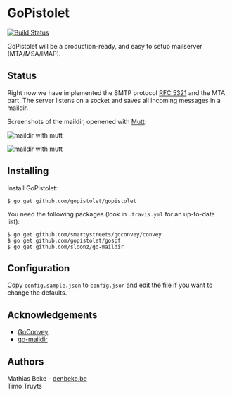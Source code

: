 GoPistolet
==========

[![Build Status](https://travis-ci.org/gopistolet/gopistolet.svg?branch=master)](https://travis-ci.org/gopistolet/gopistolet)

GoPistolet will be a production-ready, and easy to setup mailserver (MTA/MSA/IMAP).

Status
------

Right now we have implemented the SMTP protocol [RFC 5321](https://tools.ietf.org/html/rfc5321) and the MTA part.
The server listens on a socket and saves all incoming messages in a maildir.

Screenshots of the maildir, openened with [Mutt](http://www.mutt.org):

![maildir with mutt](http://denbeke.be/foto/GoPistolet_maildir.png)

![maildir with mutt](http://denbeke.be/foto/GoPistolet_maildir2.png)


Installing
----------

Install GoPistolet:

    $ go get github.com/gopistolet/gopistolet

You need the following packages (look in `.travis.yml` for an up-to-date list):

    $ go get github.com/smartystreets/goconvey/convey
    $ go get github.com/gopistolet/gospf
    $ go get github.com/sloonz/go-maildir
   
    
    
Configuration
-------------

Copy `config.sample.json` to `config.json` and edit the file if you want to change the defaults.


Acknowledgements
-----------------

* [GoConvey](github.com/smartystreets/goconvey/convey)
* [go-maildir](github.com/sloonz/go-maildir)

Authors
-------

Mathias Beke - [denbeke.be](http://denbeke.be)  
Timo Truyts
